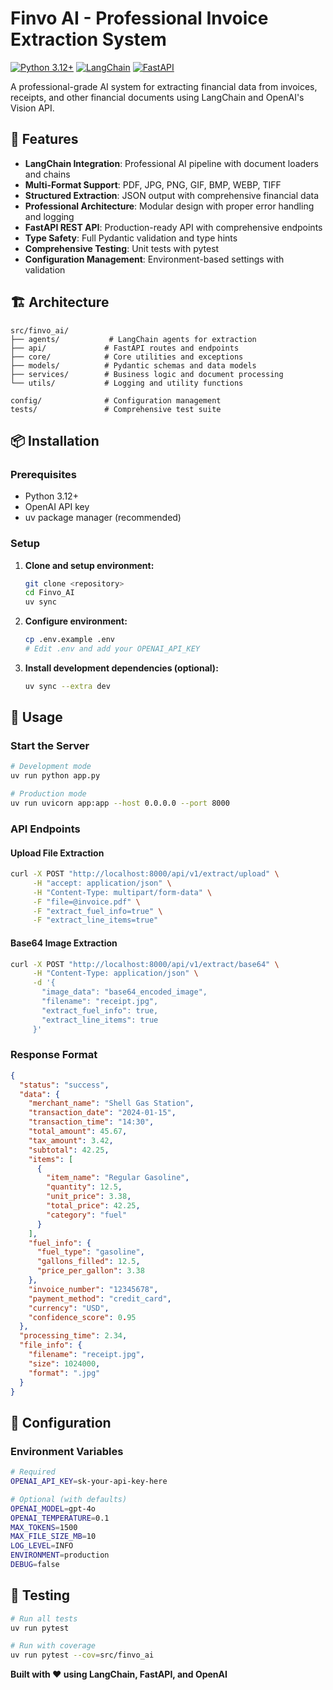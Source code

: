# Finvo AI - Professional Invoice Extraction System

[![Python 3.12+](https://img.shields.io/badge/python-3.12+-blue.svg)](https://www.python.org/downloads/)
[![LangChain](https://img.shields.io/badge/LangChain-Powered-green.svg)](https://langchain.com)
[![FastAPI](https://img.shields.io/badge/FastAPI-Framework-teal.svg)](https://fastapi.tiangolo.com)

A professional-grade AI system for extracting financial data from invoices, receipts, and other financial documents using LangChain and OpenAI's Vision API.

## 🚀 Features

- **LangChain Integration**: Professional AI pipeline with document loaders and chains
- **Multi-Format Support**: PDF, JPG, PNG, GIF, BMP, WEBP, TIFF
- **Structured Extraction**: JSON output with comprehensive financial data
- **Professional Architecture**: Modular design with proper error handling and logging
- **FastAPI REST API**: Production-ready API with comprehensive endpoints
- **Type Safety**: Full Pydantic validation and type hints
- **Comprehensive Testing**: Unit tests with pytest
- **Configuration Management**: Environment-based settings with validation

## 🏗️ Architecture

```
src/finvo_ai/
├── agents/           # LangChain agents for extraction
├── api/             # FastAPI routes and endpoints  
├── core/            # Core utilities and exceptions
├── models/          # Pydantic schemas and data models
├── services/        # Business logic and document processing
└── utils/           # Logging and utility functions

config/              # Configuration management
tests/               # Comprehensive test suite
```

## 📦 Installation

### Prerequisites

- Python 3.12+
- OpenAI API key
- uv package manager (recommended)

### Setup

1. **Clone and setup environment:**
   ```bash
   git clone <repository>
   cd Finvo_AI
   uv sync
   ```

2. **Configure environment:**
   ```bash
   cp .env.example .env
   # Edit .env and add your OPENAI_API_KEY
   ```

3. **Install development dependencies (optional):**
   ```bash
   uv sync --extra dev
   ```

## 🚀 Usage

### Start the Server

```bash
# Development mode
uv run python app.py

# Production mode  
uv run uvicorn app:app --host 0.0.0.0 --port 8000
```

### API Endpoints

#### Upload File Extraction
```bash
curl -X POST "http://localhost:8000/api/v1/extract/upload" \
     -H "accept: application/json" \
     -H "Content-Type: multipart/form-data" \
     -F "file=@invoice.pdf" \
     -F "extract_fuel_info=true" \
     -F "extract_line_items=true"
```

#### Base64 Image Extraction
```bash
curl -X POST "http://localhost:8000/api/v1/extract/base64" \
     -H "Content-Type: application/json" \
     -d '{
       "image_data": "base64_encoded_image",
       "filename": "receipt.jpg",
       "extract_fuel_info": true,
       "extract_line_items": true
     }'
```

### Response Format

```json
{
  "status": "success",
  "data": {
    "merchant_name": "Shell Gas Station",
    "transaction_date": "2024-01-15",
    "transaction_time": "14:30",
    "total_amount": 45.67,
    "tax_amount": 3.42,
    "subtotal": 42.25,
    "items": [
      {
        "item_name": "Regular Gasoline",
        "quantity": 12.5,
        "unit_price": 3.38,
        "total_price": 42.25,
        "category": "fuel"
      }
    ],
    "fuel_info": {
      "fuel_type": "gasoline",
      "gallons_filled": 12.5,
      "price_per_gallon": 3.38
    },
    "invoice_number": "12345678",
    "payment_method": "credit_card",
    "currency": "USD",
    "confidence_score": 0.95
  },
  "processing_time": 2.34,
  "file_info": {
    "filename": "receipt.jpg",
    "size": 1024000,
    "format": ".jpg"
  }
}
```

## 🔧 Configuration

### Environment Variables

```bash
# Required
OPENAI_API_KEY=sk-your-api-key-here

# Optional (with defaults)
OPENAI_MODEL=gpt-4o
OPENAI_TEMPERATURE=0.1
MAX_TOKENS=1500
MAX_FILE_SIZE_MB=10
LOG_LEVEL=INFO
ENVIRONMENT=production
DEBUG=false
```

## 🧪 Testing

```bash
# Run all tests
uv run pytest

# Run with coverage
uv run pytest --cov=src/finvo_ai
```

**Built with ❤️ using LangChain, FastAPI, and OpenAI**
